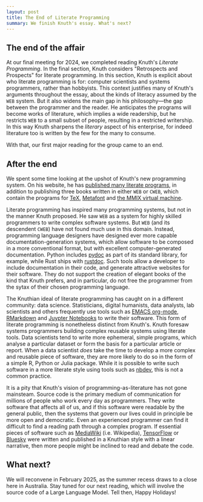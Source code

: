 ```yaml
---
layout: post
title: The End of Literate Programming
summary: We finish Knuth's essay. What's next?
---
```


## The end of the affair

At our final meeting for 2024, we completed reading Knuth's *Literate Programming*. In the final section, Knuth considers "Retrospects and Prospects" for literate programming. In this section, Knuth is explicit about who literate programming is for: computer scientists and systems programmers, rather than hobbyists. This context justifies many of Knuth's arguments throughout the essay, about the kinds of literacy assumed by the `WEB` system. But it also widens the main gap in his philosophy—the gap between the programmer and the reader. He anticipates the programs will become works of literature, which implies a wide readership, but he restricts `WEB` to a small subset of people, resulting in a restricted writership. In this way Knuth sharpens the *literary* aspect of his enterprise, for indeed literature too is written by the few for the many to consume.

With that, our first major reading for the group came to an end.

## After the end

We spent some time looking at the upshot of Knuth's new programming system. On his website, he has [published many literate programs](https://www-cs-faculty.stanford.edu/~knuth/programs.html), in addition to publishing three books written in either `WEB` or `CWEB`, which contain the programs for [TeX](https://dl.acm.org/doi/book/10.5555/536123), [Metafont](https://dl.acm.org/doi/book/10.5555/536126) and [the MMIX virtual machine](https://link.springer.com/book/10.1007/3-540-46611-8).

Literate programming has inspired many programming systems, but not in the manner Knuth proposed. He saw `WEB` as a system for highly skilled programmers to write complex software systems. But `WEB` (and its descendent `CWEB`) have not found much use in this domain. Instead, programming language designers have designed ever more capable documentation-generation systems, which allow software to be composed in a more conventional format, but with excellent computer-generated documentation. Python includes [pydoc](https://docs.python.org/3/library/pydoc.html) as part of its standard library, for example, while Rust ships with [rustdoc](https://doc.rust-lang.org/rustdoc/index.html). Such tools allow a developer to include documentation in their code, and generate attractive websites for their software. They do not support the creation of elegant books of the kind that Knuth prefers, and in particular, do not free the programmer from the sytax of their chosen programming language.

The Knuthian ideal of literate programming has caught on in a different community: data science. Statisticians, digital humanists, data analysts, lab scientists and others frequently use tools such as [EMACS org-mode](https://orgmode.org/worg/org-contrib/babel/), [RMarkdown](https://rmarkdown.rstudio.com/) and [Juypter Notebooks](https://jupyter.org/) to write their software. This form of literate programming is nonetheless distinct from Knuth's. Knuth foresaw systems programmers building complex reusable systems using literate tools. Data scientists tend to write more ephemeral, simple programs, which analyse a particular dataset or form the basis for a particular article or report. When a data scientist *does* take the time to develop a more complex and reusable piece of software, they are more likely to do so in the form of a simple R, Python or Julia package. While it is possible to write such software in a more literate style using tools such as [nbdev](https://nbdev.fast.ai/), this is not a common practice.

It is a pity that Knuth's vision of programming-as-literature has not gone mainsteam. Source code is the primary medium of communication for millions of people who work every day as programmers. They write software that affects all of us, and if this software were readable by the general public, then the systems that govern our lives could in principle be more open and democratic. Even an experienced programmer can find it difficult to find a reading path through a complex program. If essential pieces of software such as [MediaWiki](https://www.mediawiki.org/wiki/MediaWiki) (i.e. Wikipedia), [TensorFlow](https://tensorflow.org/) or [Bluesky](https://github.com/bluesky-social/social-app) were written and published in a Knuthian style with a linear narrative, then more people might be inclined to read and debate the code.

## What next?

We will reconvene in February 2025, as the summer recess draws to a close here in Australia. Stay tuned for our next reading, which will involve the source code of a Large Language Model. Tell then, Happy Holidays!